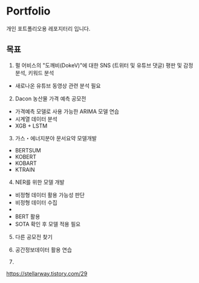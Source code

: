 # Portfolio
개인 포트폴리오용 레포지터리 입니다.

## 목표
1. 펄 어비스의 "도깨비(DokeV)"에 대한 SNS (트위터 및 유튜브 댓글) 평판 및 감정 분석, 키워드 분석
  - 새로나온 유튜브 동영상 관련 분석 필요


2. Dacon 농산물 가격 예측 공모전 
 - 가격예측 모델로 사용 가능한 ARIMA 모델 연습
 - 시계열 데이터 분석
 - XGB + LSTM

3. 가스・에너지분야 문서요약 모델개발
 - BERTSUM
 - KOBERT
 - KOBART
 - KTRAIN

4. NER를 위한 모델 개발
 - 비정형 데이터 활용 가능성 판단
 - 비정형 데이터 수집
 - 
 - BERT 활용
 - SOTA 확인 후 모델 적용 필요

5. 다른 공모전 찾기

6. 공간정보데이터 활용 연습

7.
https://stellarway.tistory.com/29
